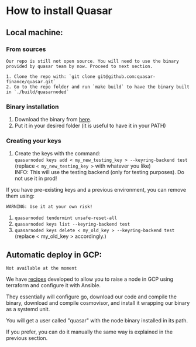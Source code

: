# How to install Quasar

## Local machine: 

### From sources

```
Our repo is still not open source. You will need to use the binary provided by quasar team by now. Proceed to next section.

1. Clone the repo with: `git clone git@github.com:quasar-finance/quasar.git`
2. Go to the repo folder and run `make build` to have the binary built in `./build/quasarnoded`
```
### Binary installation

1. Download the binary from [here](https://github.com/quasar-finance/binary-release/).
2. Put it in your desired folder (it is useful to have it in your PATH)

### Creating your keys

1. Create the keys with the command: \
`quasarnoded keys add < my_new_testing_key > --keyring-backend test`\
(replace `< my_new_testing_key >` with whatever you like)\
INFO: This will use the testing backend (only for testing purposes). Do not use it in prod!

If you have pre-existing keys and a previous environment, you can remove them using: 

    WARNING: Use it at your own risk!

1. `quasarnoded tendermint unsafe-reset-all`
2. `quasarnoded keys list --keyring-backend test`
3. `quasarnoded keys delete < my_old_key > --keyring-backend test` (replace < my_old_key > accordingly.)
    

## Automatic deploy in GCP:


```
Not available at the moment
```


We have [recipes](https://github.com/quasar-finance/) developed to allow you to raise a node in GCP using terraform and configure it with Ansible.

They essentially will configure go, download our code and compile the binary, download and compile cosmovisor, and install it wrapping our binary as a systemd unit.

You will get a user called "quasar" with the node binary installed in its path. 

If you prefer, you can do it manually the same way is explained in the previous section.
